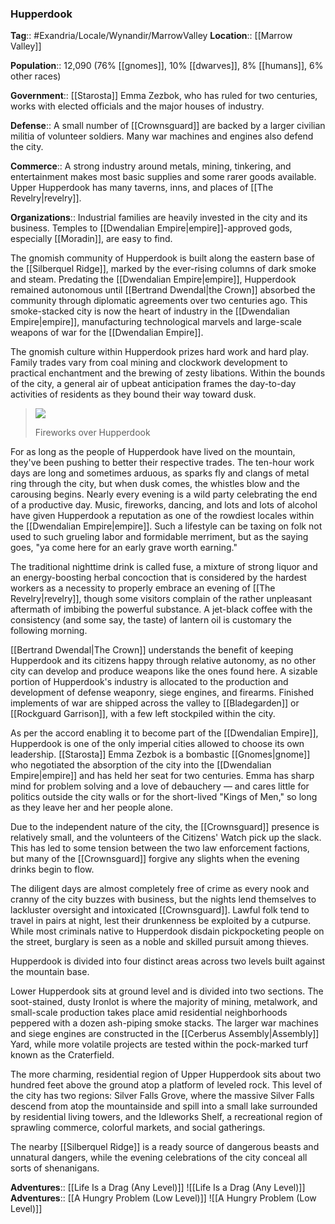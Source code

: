 ### Hupperdook
**Tag**:: #Exandria/Locale/Wynandir/MarrowValley
**Location**:: [[Marrow Valley]]

**Population**:: 12,090 (76% [[gnomes]], 10% [[dwarves]], 8% [[humans]], 6% other races)

**Government**:: [[Starosta]] Emma Zezbok, who has ruled for two centuries, works with elected officials and the major houses of industry.

**Defense**:: A small number of [[Crownsguard]] are backed by a larger civilian militia of volunteer soldiers. Many war machines and engines also defend the city.

**Commerce**:: A strong industry around metals, mining, tinkering, and entertainment makes most basic supplies and some rarer goods available. Upper Hupperdook has many taverns, inns, and places of [[The Revelry|revelry]].

**Organizations**:: Industrial families are heavily invested in the city and its business. Temples to [[Dwendalian Empire|empire]]-approved gods, especially [[Moradin]], are easy to find.

The gnomish community of Hupperdook is built along the eastern base of the [[Silberquel Ridge]], marked by the ever-rising columns of dark smoke and steam. Predating the [[Dwendalian Empire|empire]], Hupperdook remained autonomous until [[Bertrand Dwendal|the Crown]] absorbed the community through diplomatic agreements over two centuries ago. This smoke-stacked city is now the heart of industry in the [[Dwendalian Empire|empire]], manufacturing technological marvels and large-scale weapons of war for the [[Dwendalian Empire]].

The gnomish culture within Hupperdook prizes hard work and hard play. Family trades vary from coal mining and clockwork development to practical enchantment and the brewing of zesty libations. Within the bounds of the city, a general air of upbeat anticipation frames the day-to-day activities of residents as they bound their way toward dusk.

> [![](https://media.dndbeyond.com/compendium-images/egtw/yDOyqyOocErRgYJK/03-08.png)](https://media.dndbeyond.com/compendium-images/egtw/yDOyqyOocErRgYJK/03-08.png)
> 
> Fireworks over Hupperdook

For as long as the people of Hupperdook have lived on the mountain, they've been pushing to better their respective trades. The ten-hour work days are long and sometimes arduous, as sparks fly and clangs of metal ring through the city, but when dusk comes, the whistles blow and the carousing begins. Nearly every evening is a wild party celebrating the end of a productive day. Music, fireworks, dancing, and lots and lots of alcohol have given Hupperdook a reputation as one of the rowdiest locales within the [[Dwendalian Empire|empire]]. Such a lifestyle can be taxing on folk not used to such grueling labor and formidable merriment, but as the saying goes, "ya come here for an early grave worth earning."

The traditional nighttime drink is called fuse, a mixture of strong liquor and an energy-boosting herbal concoction that is considered by the hardest workers as a necessity to properly embrace an evening of [[The Revelry|revelry]], though some visitors complain of the rather unpleasant aftermath of imbibing the powerful substance. A jet-black coffee with the consistency (and some say, the taste) of lantern oil is customary the following morning.

[[Bertrand Dwendal|The Crown]] understands the benefit of keeping Hupperdook and its citizens happy through relative autonomy, as no other city can develop and produce weapons like the ones found here. A sizable portion of Hupperdook's industry is allocated to the production and development of defense weaponry, siege engines, and firearms. Finished implements of war are shipped across the valley to [[Bladegarden]] or [[Rockguard Garrison]], with a few left stockpiled within the city.

As per the accord enabling it to become part of the [[Dwendalian Empire]], Hupperdook is one of the only imperial cities allowed to choose its own leadership. [[Starosta]] Emma Zezbok is a bombastic [[Gnomes|gnome]] who negotiated the absorption of the city into the [[Dwendalian Empire|empire]] and has held her seat for two centuries. Emma has sharp mind for problem solving and a love of debauchery — and cares little for politics outside the city walls or for the short-lived "Kings of Men," so long as they leave her and her people alone.

Due to the independent nature of the city, the [[Crownsguard]] presence is relatively small, and the volunteers of the Citizens' Watch pick up the slack. This has led to some tension between the two law enforcement factions, but many of the [[Crownsguard]] forgive any slights when the evening drinks begin to flow.

The diligent days are almost completely free of crime as every nook and cranny of the city buzzes with business, but the nights lend themselves to lackluster oversight and intoxicated [[Crownsguard]]. Lawful folk tend to travel in pairs at night, lest their drunkenness be exploited by a cutpurse. While most criminals native to Hupperdook disdain pickpocketing people on the street, burglary is seen as a noble and skilled pursuit among thieves.

Hupperdook is divided into four distinct areas across two levels built against the mountain base.

Lower Hupperdook sits at ground level and is divided into two sections. The soot-stained, dusty Ironlot is where the majority of mining, metalwork, and small-scale production takes place amid residential neighborhoods peppered with a dozen ash-piping smoke stacks. The larger war machines and siege engines are constructed in the [[Cerberus Assembly|Assembly]] Yard, while more volatile projects are tested within the pock-marked turf known as the Craterfield.

The more charming, residential region of Upper Hupperdook sits about two hundred feet above the ground atop a platform of leveled rock. This level of the city has two regions: Silver Falls Grove, where the massive Silver Falls descend from atop the mountainside and spill into a small lake surrounded by residential living towers, and the Idleworks Shelf, a recreational region of sprawling commerce, colorful markets, and social gatherings.

The nearby [[Silberquel Ridge]] is a ready source of dangerous beasts and unnatural dangers, while the evening celebrations of the city conceal all sorts of shenanigans.

**Adventures**:: [[Life Is a Drag (Any Level)]]
![[Life Is a Drag (Any Level)]]
**Adventures**:: [[A Hungry Problem (Low Level)]]
![[A Hungry Problem (Low Level)]]